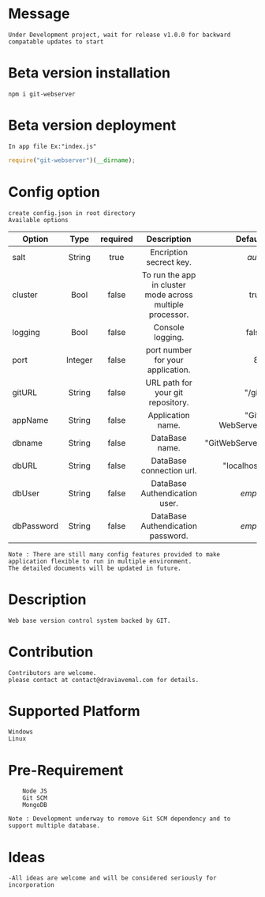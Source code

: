 # Message
    Under Development project, wait for release v1.0.0 for backward compatable updates to start

# Beta version installation
    npm i git-webserver

# Beta version deployment
    In app file Ex:"index.js"

```javascript
require("git-webserver")(__dirname);
```
# Config option
    create config.json in root directory
    Available options

   | Option |   Type   | required | Description | Default |
   | ------ |:--------:|:--------:|:-----------:| -------:|
   | salt   | String | true  | Encription secrect key.| *auto* |
   | cluster| Bool | false | To run the app in cluster mode across multiple processor. | true |
   | logging| Bool | false | Console logging. | false |
   | port   | Integer | false | port number for your application. | 80 |
   | gitURL | String | false | URL path for your git repository. | "/git"|
   | appName| String | false | Application name. | "Git-WebServer" |
   | dbname | String | false | DataBase name. | "GitWebServer" |
   | dbURL  | String | false | DataBase connection url. | "localhost" |
   | dbUser | String | false | DataBase Authendication user. | *empty* |
   | dbPassword | String | false | DataBase Authendication password. | *empty* |

    Note : There are still many config features provided to make application flexible to run in multiple environment.
    The detailed documents will be updated in future.

# Description
    Web base version control system backed by GIT.

# Contribution
    Contributors are welcome.
    please contact at contact@draviavemal.com for details.

# Supported Platform
    Windows
    Linux

# Pre-Requirement
        Node JS
        Git SCM
        MongoDB

    Note : Development underway to remove Git SCM dependency and to support multiple database.

# Ideas
    -All ideas are welcome and will be considered seriously for incorporation